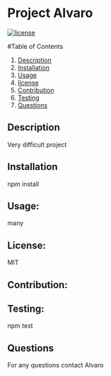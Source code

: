 # Project Alvaro 

  [![license](https://img.shields.io/badge/license-MIT-blue)](https://shields.io)

  #Table of Contents
  1. [Description](#Description)
  2. [Installation](#Installation)
  3. [Usage](#Usage)
  4. [license](#license)
  4. [Contribution](#Contribution)
  5. [Testing](#Testing)
  6. [Questions](#Questions)

  ## Description 
  Very difficult project

  ## Installation
  npm install

  ## Usage:
  many

  ## License:
  MIT

  ## Contribution:
  

  ## Testing:
  npm test

  ## Questions
  For any questions contact Alvaro


